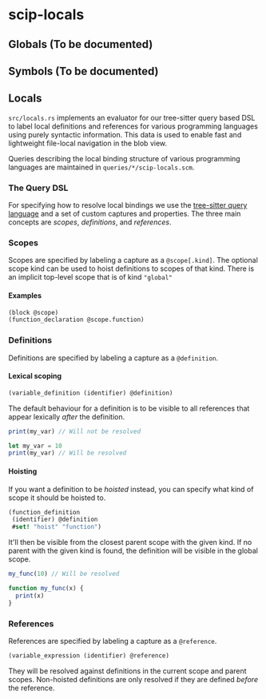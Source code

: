 # scip-locals

## Globals (To be documented)
## Symbols (To be documented)

## Locals

`src/locals.rs` implements an evaluator for our tree-sitter query based DSL to label local definitions and references for various programming languages using purely syntactic information. This data is used to enable fast and lightweight file-local navigation in the blob view.

Queries describing the local binding structure of various programming languages are maintained in `queries/*/scip-locals.scm`.

### The Query DSL

For specifying how to resolve local bindings we use the [tree-sitter query language] and a set of custom captures and properties. The three main concepts are _scopes_, _definitions_, and _references_.

### Scopes

Scopes are specified by labeling a capture as a `@scope[.kind]`. The optional scope kind can be used to hoist definitions to scopes of that kind. There is an implicit top-level scope that is of kind `"global"`

#### Examples

```scm
(block @scope)
(function_declaration @scope.function)
```

### Definitions

Definitions are specified by labeling a capture as a `@definition`.

#### Lexical scoping

```scm
(variable_definition (identifier) @definition)
```

The default behaviour for a definition is to be visible to all references that appear lexically _after_ the definition.

```js
print(my_var) // Will not be resolved

let my_var = 10
print(my_var) // Will be resolved
```

#### Hoisting

If you want a definition to be _hoisted_ instead, you can specify what kind of scope it should be hoisted to.

```scm
(function_definition
 (identifier) @definition
 #set! "hoist" "function")
```

It'll then be visible from the closest parent scope with the given kind. If no parent with the given kind is found, the definition will be visible in the global scope.

```js
my_func(10) // Will be resolved

function my_func(x) {
  print(x)
}
```

### References

References are specified by labeling a capture as a `@reference`.

```scm
(variable_expression (identifier) @reference)
```

They will be resolved against definitions in the current scope and parent scopes. Non-hoisted definitions are only resolved if they are defined _before_ the reference.


[tree-sitter Query language]: https://tree-sitter.github.io/tree-sitter/using-parsers#pattern-matching-with-queries
